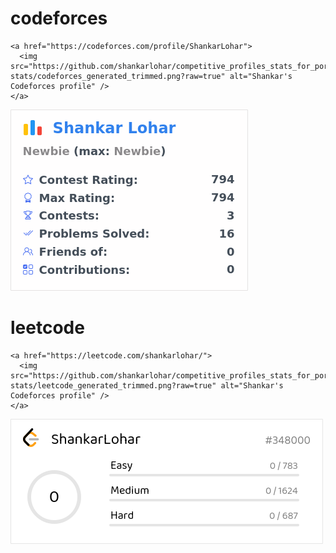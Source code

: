 # codeforces
```
<a href="https://codeforces.com/profile/ShankarLohar">
  <img src="https://github.com/shankarlohar/competitive_profiles_stats_for_portfolio/blob/cp-stats/codeforces_generated_trimmed.png?raw=true" alt="Shankar's Codeforces profile" />
</a>
```
<a href="https://codeforces.com/profile/ShankarLohar">
  <img src="https://github.com/shankarlohar/competitive_profiles_stats_for_portfolio/blob/cp-stats/codeforces_generated_trimmed.png?raw=true" alt="Shankar's Codeforces profile" />
</a>

# leetcode
```
<a href="https://leetcode.com/shankarlohar/">
  <img src="https://github.com/shankarlohar/competitive_profiles_stats_for_portfolio/blob/cp-stats/leetcode_generated_trimmed.png?raw=true" alt="Shankar's Codeforces profile" />
</a>
```
<a href="https://leetcode.com/shankarlohar/">
  <img src="https://github.com/shankarlohar/competitive_profiles_stats_for_portfolio/blob/cp-stats/leetcode_generated_trimmed.png?raw=true" alt="Shankar's Codeforces profile" />
</a>

